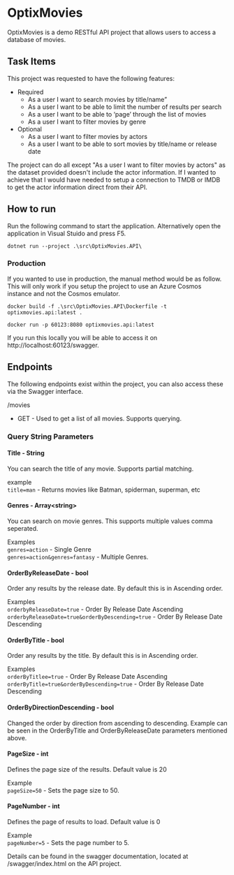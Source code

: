 # OptixMovies

OptixMovies is a demo RESTful API project that allows users to access a database of movies. 

## Task Items

This project was requested to have the following features: 

- Required
  - As a user I want to search movies by title/name”
  - As a user I want to be able to limit the number of results per search
  - As a user I want to be able to ‘page’ through the list of movies
  - As a user I want to filter movies by genre
- Optional
  - As a user I want to filter movies by actors
  - As a user I want to be able to sort movies by title/name or release date

The project can do all except "As a user I want to filter movies by actors" as the dataset provided doesn't include the actor information.
If I wanted to achieve that I would have needed to setup a connection to TMDB or IMDB to get the actor information direct from their API.

## How to run
Run the following command to start the application. Alternatively open the application in Visual Stuido and press F5. 

`dotnet run --project .\src\OptixMovies.API\`

### Production

If you wanted to use in production, the manual method would be as follow. This will only work if you setup the project to use an Azure Cosmos instance and not the Cosmos emulator.

`docker build -f .\src\OptixMovies.API\Dockerfile -t optixmovies.api:latest .`

`docker run -p 60123:8080 optixmovies.api:latest`

If you run this locally you will be able to access it on http://localhost:60123/swagger.

## Endpoints

The following endpoints exist within the project, you can also access these via the Swagger interface.

/movies   
- GET - Used to get a list of all movies. Supports querying.

### Query String Parameters

#### Title - String
You can search the title of any movie. Supports partial matching.

example   
`title=man` - Returns movies like Batman, spiderman, superman, etc


#### Genres - Array\<string\>
You can search on movie genres. This supports multiple values comma seperated. 

Examples   
`genres=action` - Single Genre  
`genres=action&genres=fantasy` - Multiple Genres. 


#### OrderByReleaseDate - bool
Order any results by the release date. By default this is in Ascending order. 

Examples   
`orderbyReleaseDate=true` - Order By Release Date Ascending  
`orderbyReleaseDate=true&orderByDescending=true` - Order By Release Date Descending


#### OrderByTitle - bool
Order any results by the title. By default this is in Ascending order. 

Examples   
`orderByTitlee=true` - Order By Release Date Ascending  
`orderByTitle=true&orderByDescending=true` - Order By Release Date Descending


#### OrderByDirectionDescending - bool
Changed the order by direction from ascending to descending. Example can be seen in the OrderByTitle and OrderByReleaseDate parameters mentioned above.


#### PageSize - int
Defines the page size of the results. Default value is 20

Example   
`pageSize=50` - Sets the page size to 50. 


#### PageNumber - int
Defines the page of results to load. Default value is 0

Example   
`pageNumber=5` - Sets the page number to 5. 


Details can be found in the swagger documentation, located at /swagger/index.html on the API project.
